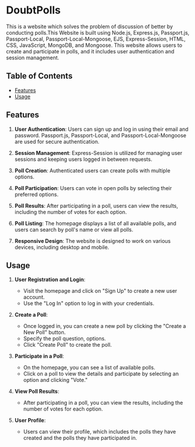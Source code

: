 # DoubtPolls
This is a website which solves the problem of discussion of better by conducting polls.This Website is built using Node.js, Express.js, Passport.js, Passport-Local, Passport-Local-Mongoose, EJS, Express-Session, HTML, CSS, JavaScript, MongoDB, and Mongoose. This website allows users to create and participate in polls, and it includes user authentication and session management.

## Table of Contents

- [Features](#features)
- [Usage](#usage)
  
## Features

1. **User Authentication**: Users can sign up and log in using their email and password. Passport.js, Passport-Local, and Passport-Local-Mongoose are used for secure authentication.

2. **Session Management**: Express-Session is utilized for managing user sessions and keeping users logged in between requests.

3. **Poll Creation**: Authenticated users can create polls with multiple options.

4. **Poll Participation**: Users can vote in open polls by selecting their preferred options.

5. **Poll Results**: After participating in a poll, users can view the results, including the number of votes for each option.

6. **Poll Listing**: The homepage displays a list of all available polls, and users can search by poll's name or view all polls.

7. **Responsive Design**: The website is designed to work on various devices, including desktop and mobile.


## Usage

1. **User Registration and Login**:
   - Visit the homepage and click on "Sign Up" to create a new user account.
   - Use the "Log In" option to log in with your credentials.

2. **Create a Poll**:
   - Once logged in, you can create a new poll by clicking the "Create a New Poll" button.
   - Specify the poll question, options.
   - Click "Create Poll" to create the poll.

3. **Participate in a Poll**:
   - On the homepage, you can see a list of available polls.
   - Click on a poll to view the details and participate by selecting an option and clicking "Vote."

4. **View Poll Results**:
   - After participating in a poll, you can view the results, including the number of votes for each option.
  
5. **User Profile**:
   - Users can view their profile, which includes the polls they have created and the polls they have participated in.

